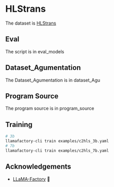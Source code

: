 # HLStrans
The dataset is [HLStrans](https://huggingface.co/datasets/qingyun777yes/HLStrans)

## Eval
The script is in eval_models

## Dataset_Agumentation
The Dataset_Agumentation is in dataset_Agu

## Program Source
The program source is in program_source

## Training

```bash
# 3b
llamafactory-cli train examples/c2hls_3b.yaml
# 7b
llamafactory-cli train examples/c2hls_7b.yaml
```



## Acknowledgements
- [LLaMA-Factory](https://github.com/hiyouga/LLaMA-Factory) 🔗
